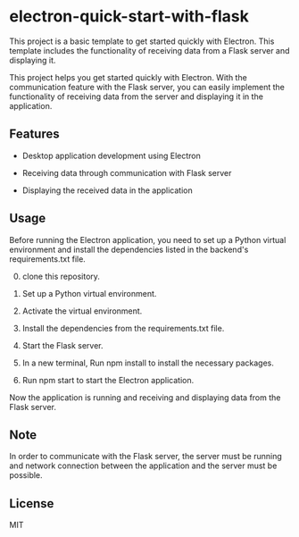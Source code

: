 # electron-quick-start-with-flask

This project is a basic template to get started quickly with Electron. 
This template includes the functionality of receiving data from a Flask server and displaying it.

This project helps you get started quickly with Electron. With the communication feature with the Flask server, you can easily implement the functionality of receiving data from the server and displaying it in the application.

## Features

* Desktop application development using Electron

* Receiving data through communication with Flask server

* Displaying the received data in the application


## Usage

Before running the Electron application, you need to set up a Python virtual environment and install the dependencies listed in the backend's requirements.txt file. 

0. clone this repository.

1. Set up a Python virtual environment.

2. Activate the virtual environment.

3. Install the dependencies from the requirements.txt file.

4. Start the Flask server.

5. In a new terminal, Run npm install to install the necessary packages.

6. Run npm start to start the Electron application.

Now the application is running and receiving and displaying data from the Flask server.

## Note

In order to communicate with the Flask server, the server must be running and network connection between the application and the server must be possible. 

## License

MIT

